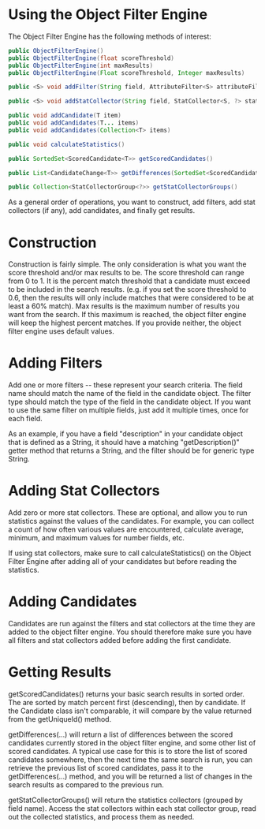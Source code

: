 # Using the Object Filter Engine
The Object Filter Engine has the following methods of interest:
```java
public ObjectFilterEngine()
public ObjectFilterEngine(float scoreThreshold)
public ObjectFilterEngine(int maxResults)
public ObjectFilterEngine(Float scoreThreshold, Integer maxResults)

public <S> void addFilter(String field, AttributeFilter<S> attributeFilter)

public <S> void addStatCollector(String field, StatCollector<S, ?> statCollector)

public void addCandidate(T item)
public void addCandidates(T... items) 
public void addCandidates(Collection<T> items)

public void calculateStatistics()

public SortedSet<ScoredCandidate<T>> getScoredCandidates()

public List<CandidateChange<T>> getDifferences(SortedSet<ScoredCandidate<T>> previousScoredCandidates)

public Collection<StatCollectorGroup<?>> getStatCollectorGroups()
```
As a general order of operations,  you want to construct, add filters, add stat collectors (if any), add candidates, and finally get results.
# Construction
Construction is fairly simple. The only consideration is what you want the score threshold and/or max results to be.  The score threshold can range from 0 to 1.  It is the percent match threshold that a candidate must exceed to be included in the search results.  (e.g. if you set the score threshold to 0.6, then the results will only include matches that were considered to be at least a 60% match).  Max results is the maximum number of results you want from the search.  If this maximum is reached, the object filter engine will keep the highest percent matches.  If you provide neither, the object filter engine uses default values. 
# Adding Filters
Add one or more filters -- these represent your search criteria.  The field name should match the name of the field in the candidate object.  The filter type should match the type of the field in the candidate object.  If you want to use the same filter on multiple fields, just add it multiple times, once for each field.

As an example, if you have a field "description" in your candidate object that is defined as a String, it should have a matching "getDescription()" getter method that returns a String, and the filter should be for generic type String.
# Adding Stat Collectors
Add zero or more stat collectors.  These are optional, and allow you to run statistics against the values of the candidates.  For example, you can collect a count of how often various values are encountered, calculate average, minimum, and maximum values for number fields, etc. 

If using stat collectors, make sure to call calculateStatistics() on the Object Filter Engine after adding all of your candidates but before reading the statistics.
# Adding Candidates
Candidates are run against the filters and stat collectors at the time they are added to the object filter engine.  You should therefore make sure you have all filters and stat collectors added before adding the first candidate.
# Getting Results
getScoredCandidates() returns your basic search results in sorted order.  The are sorted by match percent first (descending), then by candidate.  If the Candidate class isn't comparable, it will compare by the value returned from the getUniqueId() method.

getDifferences(...) will return a list of differences between the scored candidates currently stored in the object filter engine, and some other list of scored candidates.  A typical use case for this is to store the list of scored candidates somewhere, then the next time the same search is run, you can retrieve the previous list of scored candidates, pass it to the getDifferences(...) method, and you will be returned a list of changes in the search results as compared to the previous run.  

getStatCollectorGroups() will return the statistics collectors (grouped by field name).  Access the stat collectors within each stat collector group, read out the collected statistics, and process them as needed.

